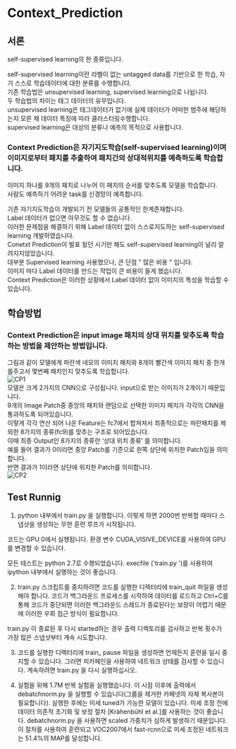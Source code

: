 # Context_Prediction
## 서론
self-supervised learning의 한 종류입니다.<br/>

self-supervised learning이란 라벨이 없는 untagged data를 기반으로 한 학습, 자기 스스로 학습데이터에 대한 분류를 수행합니다.<br/>
기존 학습법은 unsupervised learning, supervised learning으로 나뉩니다. <br/>
두 학습법의 차이는 태그 데이터의 유무입니다.<br/>
unsupervised learning은 태그데이터가 없기에 실제 데이터가 어떠한 범주에 해당하는지 모른 채 데이터 특징에 따라 클러스터링수행합니다.<br/>
supervised learning은 대상의 분류나 예측의 목적으로 사용합니다.<br/>

### Context Prediction은 자기지도학습(self-supervised learning)이며 이미지로부터 패치를 추출하여 패치간의 상대적위치를 예측하도록 학습합니다.<br/>
이미지 하나를 9개의 패치로 나누어 이 패치의 순서를 맞추도록 모델을 학습합니다.<br/>
사람도 예측하기 어려운 task를 신경망이 예측합니다. <br/>

기존 자기지도학습이 개발되기 전 모델들의 공통적인 한계존재합니다.<br/>
Label 데이터가 없으면 아무것도 할 수 없습니다.<br/>
이러한 문제점을 해결하기 위해 Label 데이터 없이 스스로지도하는 self-supervised learning 개발하였습니다.<br/>
Conetxt Prediction이 발표 됬던 시기만 해도 self-supervised learning이 널리 알려지지않았습니다.<br/>
대부분 Supervised learning 사용했으나, 큰 단점 " 많은 비용 " 입니다. <br/>
이미지 마다 Label 데이터를 만드는 작업이 큰 비용이 들게 했습니다. <br/>
Context Prediction은 이러한 상황에서 Label 데이터 없이 이미지의 특성을 학습할 수 있습니다. <br/>
## 학습방법
### Context Prediction은 input image 패치의 상대 위치를 맞추도록 학습하는 방법을 제안하는 방법입니다.<br/>
그림과 같이 모델에게 파란색 네모의 이미지 패치와 8개의 빨간색 이미지 패치 중 한개를주고서 몇번째 패치인지 맞추도록 학습합니다.<br/>
![CP1](https://github.com/chaehyun01/Context_Prediction/assets/146818726/39e97660-633c-4806-bad8-f64f2ed23177)<br/>
모델은 크게 2가지의 CNN으로 구성됩니다. input으로 받는 이미지가 2개이기 때문입니다.<br/>
9개의 Image Patch중 중앙의 패치와 랜덤으로 선택한 이미지 패치가 각각의 CNN을 통과하도록 되어있습니다. <br/>이렇게 각각 연산 되어 나온 Feature는 fc7에서 합쳐져서 최종적으로는 파란패치를 제외한 8가지의 종류(fc9)를 맞추는 구조로 되어있습니다.<br/>
이때 최종 Output인 8가지의 종류란 ‘상대 위치 종류’ 를 의미합니다. <br/>
예를 들어 결과가 0이라면 중앙 Patch를 기준으로 왼쪽 상단에 위치한 Patch임을 의미합니다. <br/>
반면 결과가 1이라면 상단에 위치한 Patch를 의미합니다. <br/>
![CP2](https://github.com/chaehyun01/Context_Prediction/assets/146818726/1ff42ea0-2ead-4270-b680-5874a55d91ce)
<br/>
## Test Runnig
1. python 내부에서 train.py 을 실행합니다. 이렇게 하면 2000번 반복할 때마다 스냅샷을 생성하는 무한 훈련 루프가 시작됩니다. 

코드는 GPU 0에서 실행됩니다. 환경 변수 CUDA_VISIVE_DEVICE를 사용하여 GPU를 변경할 수 있습니다.

모든 테스트는 python 2.7로 수행되었습니다. execfile ('train.py ')를 사용하여 ipython 내부에서 실행하는 것이 좋습니다.

2. train.py 스크립트를 중지하려면 코드를 실행한 디렉터리에 train_quit 파일을 생성해야 합니다.
코드가 백그라운드 프로세스를 시작하여 데이터를 로드하고 Ctrl+C를 통해 코드가 중단되면 이러한 백그라운드 스레드가 종료된다는 보장이 어렵기 때문에 이러한 우회 접근 방식이 필요합니다.

train.py 이 종료된 후 다시 started하는 경우 출력 디렉토리를 검사하고 반복 횟수가 가장 많은 스냅샷부터 계속 시도합니다.

3. 코드를 실행한 디렉터리에 train_ pause 파일을 생성하면 언제든지 훈련을 일시 중지할 수 있습니다.
 그러면 피카페인을 사용하여 네트워크 상태를 검사할 수 있습니다. 계속하려면 train.py 을 다시 실행하십시오.

4.  실험을 위해 1.7M 반복 실험을 실행했습니다. 이 시점 이후에 출력에서 debatchnorm.py 을 실행할 수 있습니다(그룹을 제거한 카페넷의 자체 복사본이 필요합니다). 실행한 후에는 미세 tuned가 가능한 모델이 있습니다. 미세 조정 전에 데이터 의존적 초기화 및 보정 절차 [Krähenbühl et al.]를 사용하는 것이 좋습니다. debatchnorm.py 을 사용하면 scaled 가중치가 심하게 발생하기 때문입니다.
이 절차를 사용하여 훈련되고 VOC2007에서 fast-rcnn으로 미세 조정된 네트워크는 51.4%의 MAP를 달성합니다.
